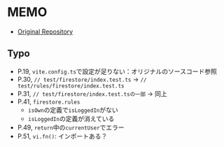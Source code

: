 # MEMO
- [Original Repository](https://github.com/SonicGarden/testable-firebase-sample-chat)
## Typo
- P.19, `vite.config.ts`で設定が足りない：オリジナルのソースコード参照
- P.30, `// test/firestore/index.test.ts` -> `// test/rules/firestore/index.test.ts`
- P.31, `// test/firestore/index.test.tsの一部` -> 同上
- P.41, `firestore.rules`
    - `isOwn`の定義で`isLoggedIn`がない
    - `isLoggedIn`の定義が消えている
- P.49, `return`中の`currentUser`でエラー
- P.51, `vi.fn()`: インポートある？

